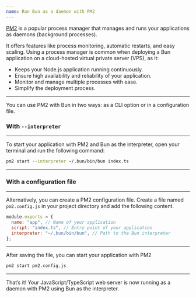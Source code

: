 ```yaml
---
name: Run Bun as a daemon with PM2
---
```


[PM2](https://pm2.keymetrics.io/) is a popular process manager that manages and runs your applications as daemons (background processes).

It offers features like process monitoring, automatic restarts, and easy scaling. Using a process manager is common when deploying a Bun application on a cloud-hosted virtual private server (VPS), as it:

- Keeps your Node.js application running continuously.
- Ensure high availability and reliability of your application.
- Monitor and manage multiple processes with ease.
- Simplify the deployment process.

---

You can use PM2 with Bun in two ways: as a CLI option or in a configuration file.

### With `--interpreter`

---

To start your application with PM2 and Bun as the interpreter, open your terminal and run the following command:

```bash
pm2 start --interpreter ~/.bun/bin/bun index.ts
```

---

### With a configuration file

---

Alternatively, you can create a PM2 configuration file. Create a file named `pm2.config.js` in your project directory and add the following content.

```javascript
module.exports = {
  name: "app", // Name of your application
  script: "index.ts", // Entry point of your application
  interpreter: "~/.bun/bin/bun", // Path to the Bun interpreter
};
```

---

After saving the file, you can start your application with PM2

```bash
pm2 start pm2.config.js
```

---

That’s it! Your JavaScript/TypeScript web server is now running as a daemon with PM2 using Bun as the interpreter.
